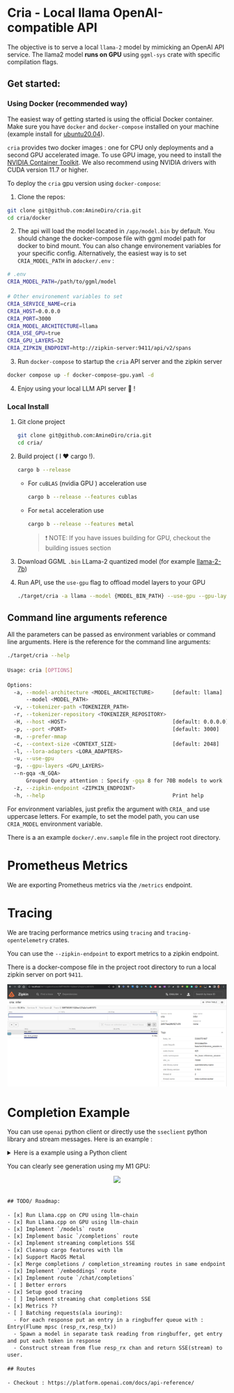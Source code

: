 # Cria - Local llama OpenAI-compatible API

The objective is to serve a local `llama-2` model by mimicking an OpenAI API service.
The llama2 model **runs on GPU** using `ggml-sys` crate with specific compilation flags.

## Get started:

### Using Docker (recommended way)

The easiest way of getting started is using the official Docker container. Make sure you have `docker` and `docker-compose` installed on your machine (example install for [ubuntu20.04](https://www.digitalocean.com/community/tutorials/how-to-install-and-use-docker-compose-on-ubuntu-20-04)).

`cria` provides two docker images : one for CPU only deployments and a second GPU accelerated image. To use GPU image, you need to install the [NVIDIA Container Toolkit](https://docs.nvidia.com/datacenter/cloud-native/container-toolkit/latest/install-guide.html). We also recommend using NVIDIA drivers with CUDA version 11.7 or higher.

To deploy the `cria` gpu version using `docker-compose`:

1. Clone the repos:

```bash
git clone git@github.com:AmineDiro/cria.git
cd cria/docker
```

2. The api will load the model located in `/app/model.bin` by default. You should change the docker-compose file with ggml model path for docker to bind mount. You can also change environement variables for your specific config. Alternatively, the easiest way is to set `CRIA_MODEL_PATH` in a`docker/.env` :

```bash
# .env
CRIA_MODEL_PATH=/path/to/ggml/model

# Other environement variables to set
CRIA_SERVICE_NAME=cria
CRIA_HOST=0.0.0.0
CRIA_PORT=3000
CRIA_MODEL_ARCHITECTURE=llama
CRIA_USE_GPU=true
CRIA_GPU_LAYERS=32
CRIA_ZIPKIN_ENDPOINT=http://zipkin-server:9411/api/v2/spans
```

3. Run `docker-compose` to startup the `cria` API server and the zipkin server

```bash
docker compose up -f docker-compose-gpu.yaml -d
```

4. Enjoy using your local LLM API server 🤟 !

### Local Install

1. Git clone project

   ```bash
   git clone git@github.com:AmineDiro/cria.git
   cd cria/
   ```

2. Build project ( I ❤️ cargo !).

   ```bash
   cargo b --release
   ```

   - For `cuBLAS` (nvidia GPU ) acceleration use
     ```bash
     cargo b --release --features cublas
     ```
   - For `metal` acceleration use
     ```bash
     cargo b --release --features metal
     ```
     > ❗ NOTE: If you have issues building for GPU, checkout the building issues section

3. Download GGML `.bin` LLama-2 quantized model (for example [llama-2-7b](https://huggingface.co/TheBloke/Llama-2-7B-GGML/tree/main))
4. Run API, use the `use-gpu` flag to offload model layers to your GPU
   ```bash
   ./target/cria -a llama --model {MODEL_BIN_PATH} --use-gpu --gpu-layers 32
   ```

## Command line arguments reference

All the parameters can be passed as environment variables or command line arguments. Here is the reference for the command line arguments:

```bash
./target/cria --help

Usage: cria [OPTIONS]

Options:
  -a, --model-architecture <MODEL_ARCHITECTURE>      [default: llama]
      --model <MODEL_PATH>
  -v, --tokenizer-path <TOKENIZER_PATH>
  -r, --tokenizer-repository <TOKENIZER_REPOSITORY>
  -H, --host <HOST>                                  [default: 0.0.0.0]
  -p, --port <PORT>                                  [default: 3000]
  -m, --prefer-mmap
  -c, --context-size <CONTEXT_SIZE>                  [default: 2048]
  -l, --lora-adapters <LORA_ADAPTERS>
  -u, --use-gpu
  -g, --gpu-layers <GPU_LAYERS>
  --n-gqa <N_GQA>
      Grouped Query attention : Specify -gqa 8 for 70B models to work
  -z, --zipkin-endpoint <ZIPKIN_ENDPOINT>
  -h, --help                                         Print help
```

For environment variables, just prefix the argument with `CRIA_` and use uppercase letters. For example, to set the model path, you can use `CRIA_MODEL` environment variable.

There is a an example `docker/.env.sample` file in the project root directory.

# Prometheus Metrics

We are exporting Prometheus metrics via the `/metrics` endpoint.

# Tracing

We are tracing performance metrics using `tracing` and `tracing-opentelemetry` crates.

You can use the `--zipkin-endpoint` to export metrics to a zipkin endpoint.

There is a docker-compose file in the project root directory to run a local zipkin server on port `9411`.

<div align="center">
<img src="./content/zipkin_screenshot.png"  alt="screenshot"/>
</div>

# Completion Example

You can use `openai` python client or directly use the `sseclient` python library and stream messages.
Here is an example :

<details><summary>Here is a example using a Python client</summary>

```python
import json
import sys
import time

import sseclient
import urllib3

url = "http://localhost:3000/v1/completions"


http = urllib3.PoolManager()
response = http.request(
    "POST",
    url,
    preload_content=False,
    headers={
        "Content-Type": "application/json",
    },
    body=json.dumps(
        {
            "prompt": "Morocco is a beautiful country situated in north africa.",
            "temperature": 0.1,
        }
    ),
)

client = sseclient.SSEClient(response)

s = time.perf_counter()
for event in client.events():
    chunk = json.loads(event.data)
    sys.stdout.write(chunk["choices"][0]["text"])
    sys.stdout.flush()
e = time.perf_counter()

print(f"\nGeneration from completion took {e-s:.2f} !")

```

</details>

You can clearly see generation using my M1 GPU:

<p align="center">
<img src="contents/../content/generation.gif" width=1000px height=auto />
</p>

```-->

## TODO/ Roadmap:

- [x] Run Llama.cpp on CPU using llm-chain
- [x] Run Llama.cpp on GPU using llm-chain
- [x] Implement `/models` route
- [x] Implement basic `/completions` route
- [x] Implement streaming completions SSE
- [x] Cleanup cargo features with llm
- [x] Support MacOS Metal
- [x] Merge completions / completion_streaming routes in same endpoint
- [x] Implement `/embeddings` route
- [x] Implement route `/chat/completions`
- [ ] Better errors
- [x] Setup good tracing
- [ ] Implement streaming chat completions SSE
- [x] Metrics ??
- [ ] Batching requests(ala iouring):
  - For each response put an entry in a ringbuffer queue with : Entry(Flume mpsc (resp_rx,resp_tx))
  - Spawn a model in separate task reading from ringbuffer, get entry and put each token in response
  - Construct stream from flue resp_rx chan and return SSE(stream) to user.

## Routes

- Checkout : https://platform.openai.com/docs/api-reference/
```

```

```
